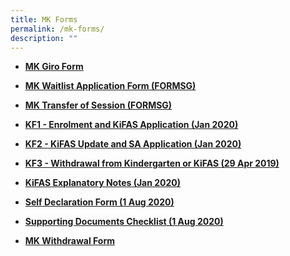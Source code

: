 ```yaml
---
title: MK Forms
permalink: /mk-forms/
description: ""
---
```

<ul>
<li>
<p><a href="/files/Blank-GIRO-Form-MK.pdf" target="_blank" rel="noopener"><strong>MK Giro Form</strong></a></p>
</li>
<li>
<p><strong><a href="https://form.gov.sg/63d8e4e1f2bd6c0012afa37f">MK Waitlist Application Form (FORMSG)</a></strong></p>
</li>
<li>
<p><strong><a href="https://go.gov.sg/mktrfsession" target="_blank" rel="noopener">MK Transfer of Session (FORMSG)</a></strong></p>
</li>
<li>
<p><strong><a href="/files/KF1-Enrolment-and-KiFAS-Application-Jan-2022.pdf">KF1 - Enrolment and KiFAS Application (Jan 2020)</a></strong></p>
</li>
<li>
<p><strong><a href="/files/KF2-KiFAS-Update-and-SA-Application-Jan-2022.pdf">KF2 - KiFAS Update and SA Application (Jan 2020)</a></strong></p>
</li>
<li>
<p><strong><a href="/files/KF3-Withdrawal-from-Kindergarten-or-KiFAS-29-Apr-2019.pdf">KF3 - Withdrawal from Kindergarten or KiFAS (29 Apr 2019)</a></strong></p>
</li>
<li>
<p><strong><a href="/files/KiFAS-Explanatory-Notes-Jan-2022.pdf">KiFAS Explanatory Notes (Jan 2020)</a></strong></p>
</li>
<li>
<p><strong><a href="/files/Self-Declaration-Form-1-Aug-2020.pdf">Self Declaration Form (1 Aug 2020)</a></strong></p>
</li>
<li>
<p><strong><a href="/files/Supporting-Documents-Checklist-1-Aug-2020.pdf">Supporting Documents Checklist (1 Aug 2020)</a></strong></p>
</li>
<li>
<p><strong><a href="https://go.gov.sg/mkft-withdraw">MK Withdrawal Form</a></strong></p>
</li>
</ul>